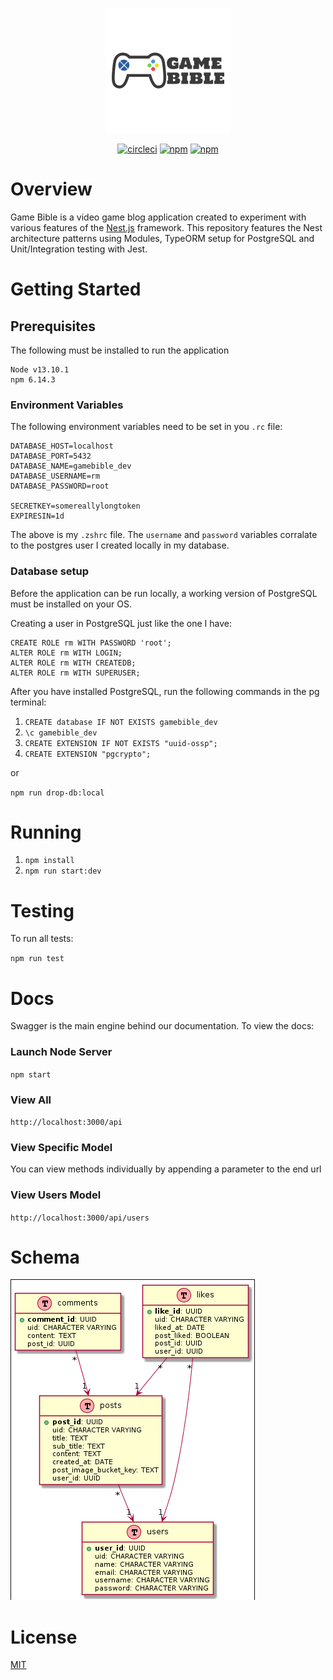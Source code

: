 
<p align="center"><img width="200" src="gamebible_logo.png"></p>

<p align="center">
<a href="https://img.shields.io/circleci/build/github/rostgoat/ea-blog-api/master" target="_blank"><img src="https://img.shields.io/circleci/build/github/rostgoat/ea-blog-api/master" alt="circleci"/></a>
<a href="https://img.shields.io/npm/v/npm" target="_blank"><img src="https://img.shields.io/npm/v/npm" alt="npm"/></a>
<a href="https://img.shields.io/badge/license-MIT-blue.svg" target="_blank"><img src="https://img.shields.io/badge/license-MIT-blue.svg" alt="npm"/></a>
</p>



# Overview

Game Bible is a video game blog application created to experiment with various features of the <a href="https://nestjs.com">Nest.js</a> framework. This repository features the Nest architecture patterns using Modules, TypeORM setup for PostgreSQL and Unit/Integration testing with Jest.

# Getting Started



## Prerequisites

The following must be installed to run the application

```
Node v13.10.1
npm 6.14.3
```

### Environment Variables

The following environment variables need to be set in you `.rc` file:

```
DATABASE_HOST=localhost
DATABASE_PORT=5432
DATABASE_NAME=gamebible_dev
DATABASE_USERNAME=rm
DATABASE_PASSWORD=root

SECRETKEY=somereallylongtoken
EXPIRESIN=1d
```

The above is my `.zshrc` file. The `username` and `password` variables corralate to the postgres user I created locally in my database.


### Database setup

Before the application can be run locally, a working version of PostgreSQL must be installed on your OS.

Creating a user in PostgreSQL just like the one I have:

```
CREATE ROLE rm WITH PASSWORD 'root';
ALTER ROLE rm WITH LOGIN;
ALTER ROLE rm WITH CREATEDB;
ALTER ROLE rm WITH SUPERUSER;
```

After you have installed PostgreSQL, run the following commands in the pg terminal:

1. `CREATE database IF NOT EXISTS gamebible_dev`
2. `\c gamebible_dev`
3. `CREATE EXTENSION IF NOT EXISTS "uuid-ossp";`
4. `CREATE EXTENSION "pgcrypto";`

or

`npm run drop-db:local`

# Running 

1. `npm install`
2. `npm run start:dev`

# Testing

To run all tests:

`npm run test`

# Docs

Swagger is the main engine behind our documentation. To view the docs:

### Launch Node Server

 `npm start`

### View All

`http://localhost:3000/api`

### View Specific Model

You can view methods individually by appending a parameter to the end url

### View Users Model

`http://localhost:3000/api/users`

# Schema

![Alt](schema.png)

# License

[MIT](LICENSE)